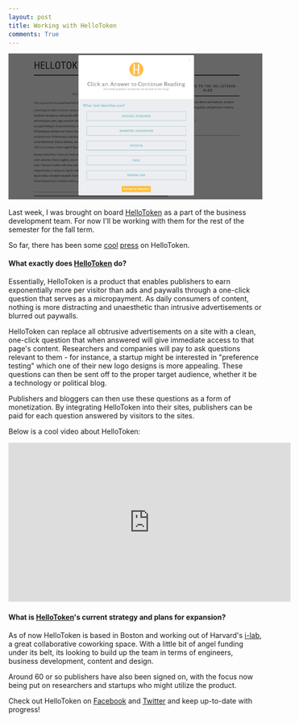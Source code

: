 ```yaml
---
layout: post
title: Working with HelloToken
comments: True
---
```


![HelloToken Image](/public/hellotoken.png)

Last week, I  was brought on board [HelloToken](http://www.hellotoken.com) as a part of the business development team. For now I'll be working with them for the rest of the semester for the fall term. 

So far, there has been some [cool](http://venturefizz.com/blog/hellotoken-changing-way-we-monetize-content) [press](http://www.betaboston.com/news/2015/09/08/by-posing-questions-to-website-visitors-boston-based-hellotoken-hopes-to-supply-answer-to-revenue-quandary/) on HelloToken. 

#### What exactly does [HelloToken](http://www.hellotoken.com) do?

Essentially, HelloToken is a product that enables publishers to earn exponentially more per visitor than ads and paywalls through a one-click question that serves as a micropayment. As daily consumers of content, nothing is more distracting and unaesthetic than intrusive advertisements or blurred out paywalls.

HelloToken can replace all obtrusive advertisements on a site with a clean, one-click question that when answered will give immediate access to that page's content. Researchers and companies will pay to ask questions relevant to them - for instance, a startup might be interested in "preference testing" which one of their new logo designs is more appealing. These questions can then be sent off to the proper target audience, whether it be a technology or political blog.

Publishers and bloggers can then use these questions as a form of monetization. By integrating HelloToken into their sites, publishers can be paid for each question answered by visitors to the sites. 

Below is a cool video about HelloToken:

<iframe width="560" height="315" src="https://www.youtube.com/embed/PcfSZmo3ZP0" frameborder="0" allowfullscreen></iframe> 

#### What is [HelloToken](http://www.hellotoken.com)'s current strategy and plans for expansion?

As of now HelloToken is based in Boston and working out of Harvard's [i-lab](https://i-lab.harvard.edu/), a great collaborative coworking space. With a little bit of angel funding under its belt, its looking to build up the team in terms of engineers, business development, content and design. 

Around 60 or so publishers have also been signed on, with the focus now being put on researchers and startups who might utilize the product.  

Check out HelloToken on [Facebook](https://www.facebook.com/thehellotoken) and [Twitter](https://twitter.com/hello_token) and keep up-to-date with progress!